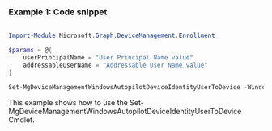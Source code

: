 ### Example 1: Code snippet

```powershell

Import-Module Microsoft.Graph.DeviceManagement.Enrollment

$params = @{
	userPrincipalName = "User Principal Name value"
	addressableUserName = "Addressable User Name value"
}

Set-MgDeviceManagementWindowsAutopilotDeviceIdentityUserToDevice -WindowsAutopilotDeviceIdentityId $windowsAutopilotDeviceIdentityId -BodyParameter $params

```
This example shows how to use the Set-MgDeviceManagementWindowsAutopilotDeviceIdentityUserToDevice Cmdlet.

